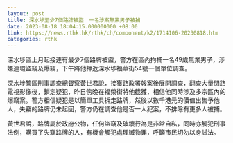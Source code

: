 ```yaml
---
layout: post
title: 深水埗至少7個路牌被盜　一名涉案無業男子被捕
date: 2023-08-18 18:04:15.000000000 +08:00
link: https://news.rthk.hk/rthk/ch/component/k2/1714106-20230818.htm
categories: rthk
---
```


深水埗區上月起接連有最少7個路牌被盜，警方在區內拘捕一名49歲無業男子，涉嫌連環盜竊及爆竊，下午將他押返深水埗福華街54號一個單位調查。

深水埗警區刑事調查總督察黃世君說，接獲路政署報案後展開調查，翻查大量閉路電視影像後，鎖定疑犯，昨日傍晚在福榮街將他截獲，相信他同時涉及多宗區內的爆竊案。警方相信疑犯是以簡單工具拆走路牌，然後以數千港元的價值出售予他人，失竊的路牌仍未起回，警方仍在調查他是否一人犯案，不排除有更多人被捕。

黃世君說，路牌屬於政府公物，任何盜竊及破壞行為是非常自私，同時亦觸犯刑事法例，購買了失竊路牌的人，有機會觸犯處理贓物罪，呼籲市民切勿以身試法。
